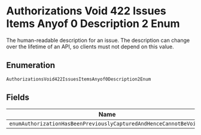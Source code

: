 
# Authorizations Void 422 Issues Items Anyof 0 Description 2 Enum

The human-readable description for an issue. The description can change over the lifetime of an API, so clients must not depend on this value.

## Enumeration

`AuthorizationsVoid422IssuesItemsAnyof0Description2Enum`

## Fields

| Name |
|  --- |
| `enumAuthorizationHasBeenPreviouslyCapturedAndHenceCannotBeVoided` |

